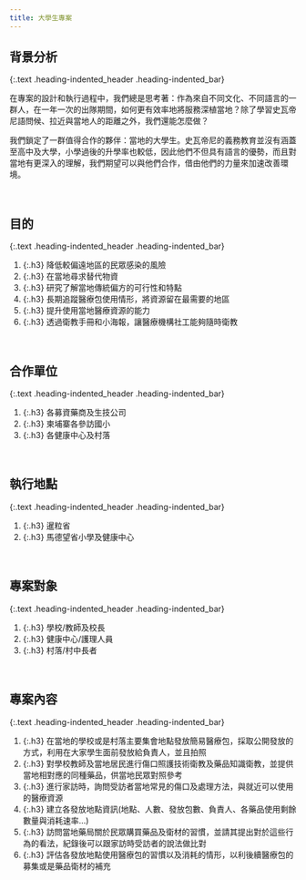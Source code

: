 ```yaml
---
title: 大學生專案
---
```

## 背景分析
{:.text .heading-indented_header .heading-indented_bar}
<p>在專案的設計和執行過程中，我們總是思考著：作為來自不同文化、不同語言的一群人，在一年一次的出隊期間，如何更有效率地將服務深植當地？除了學習史瓦帝尼語問候、拉近與當地人的距離之外，我們還能怎麼做？</p>
<p>我們鎖定了一群值得合作的夥伴：當地的大學生。史瓦帝尼的義務教育並沒有涵蓋至高中及大學，小學過後的升學率也較低，因此他們不但具有語言的優勢，而且對當地有更深入的理解，我們期望可以與他們合作，借由他們的力量來加速改善環境。</p>


&nbsp;



## 目的
{:.text .heading-indented_header .heading-indented_bar}
1. {:.h3} 降低較偏遠地區的民眾感染的風險
1. {:.h3} 在當地尋求替代物資
1. {:.h3} 研究了解當地傳統偏方的可行性和特點
1. {:.h3} 長期追蹤醫療包使用情形，將資源留在最需要的地區
1. {:.h3} 提升使用當地醫療資源的能力
1. {:.h3} 透過衛教手冊和小海報，讓醫療機構社工能夠隨時衛教

&nbsp;



## 合作單位
{:.text .heading-indented_header .heading-indented_bar}
1. {:.h3} 各募資藥商及生技公司
1. {:.h3} 柬埔寨各參訪國小
1. {:.h3} 各健康中心及村落

&nbsp;



## 執行地點
{:.text .heading-indented_header .heading-indented_bar}
1. {:.h3} 暹粒省
1. {:.h3} 馬德望省小學及健康中心

&nbsp;



## 專案對象
{:.text .heading-indented_header .heading-indented_bar}
1. {:.h3} 學校/教師及校長
1. {:.h3} 健康中心/護理人員
1. {:.h3} 村落/村中長者

&nbsp;



## 專案內容
{:.text .heading-indented_header .heading-indented_bar}
1. {:.h3} 在當地的學校或是村落主要集會地點發放簡易醫療包，採取公開發放的方式，利用在大家學生面前發放給負責人，並且拍照
1. {:.h3} 對學校教師及當地居民進行傷口照護技術衛教及藥品知識衛教，並提供當地相對應的同種藥品，供當地民眾對照參考
1. {:.h3} 進行家訪時，詢問受訪者當地常見的傷口及處理方法，與就近可以使用的醫療資源
1. {:.h3} 建立各發放地點資訊(地點、人數、發放包數、負責人、各藥品使用剩餘數量與消耗速率…)
1. {:.h3} 訪問當地藥局關於民眾購買藥品及衛材的習慣，並請其提出對於這些行為的看法，紀錄後可以跟家訪時受訪者的說法做比對
1. {:.h3} 評估各發放地點使用醫療包的習慣以及消耗的情形，以利後續醫療包的募集或是藥品衛材的補充

&nbsp;




